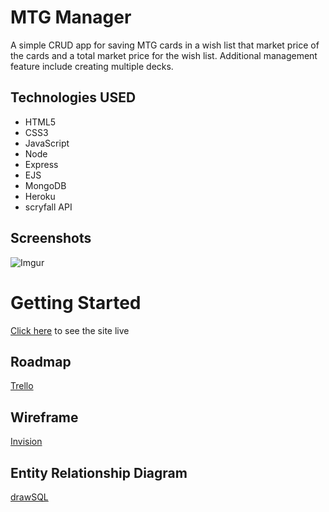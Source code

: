 # MTG Manager

A simple CRUD app for saving MTG cards in a wish list that market price of the cards and a total market price for the wish list. Additional management feature include creating multiple decks.

## Technologies USED

- HTML5
- CSS3
- JavaScript
- Node
- Express
- EJS
- MongoDB
- Heroku
- scryfall API

## Screenshots

![Imgur](#)

# Getting Started

[Click here](#) to see the site live


## Roadmap

[Trello](https://trello.com/b/JIb4brE9/mtg-manager)

## Wireframe

[Invision](https://longlu267303.invisionapp.com/freehand/MTG-Manager-gzxn7qnGr)

## Entity Relationship Diagram

[drawSQL](https://drawsql.app/general-assembly-phoenix/diagrams/mtg-manager#)